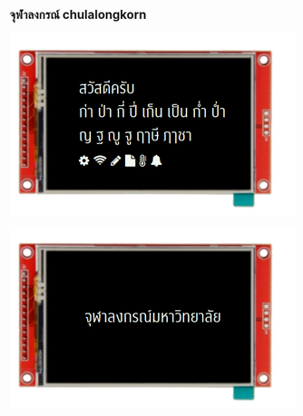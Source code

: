 ## จุฬาลงกรณ์ chulalongkorn

![chula_university](chulalongkorn_40.png)  

![chula_university](chula_university.png)  
  
